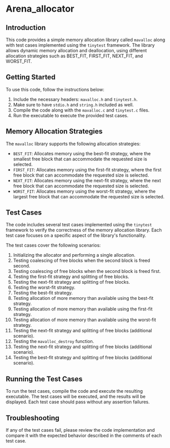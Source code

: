 # Arena_allocator

## Introduction

This code provides a simple memory allocation library called `mavalloc` along with test cases implemented using the `tinytest` framework. The library allows dynamic memory allocation and deallocation, using different allocation strategies such as BEST_FIT, FIRST_FIT, NEXT_FIT, and WORST_FIT.

## Getting Started

To use this code, follow the instructions below:

1. Include the necessary headers: `mavalloc.h` and `tinytest.h`.
2. Make sure to have `stdio.h` and `string.h` included as well.
3. Compile the code along with the `mavalloc.c` and `tinytest.c` files.
4. Run the executable to execute the provided test cases.

## Memory Allocation Strategies

The `mavalloc` library supports the following allocation strategies:

- `BEST_FIT`: Allocates memory using the best-fit strategy, where the smallest free block that can accommodate the requested size is selected.
- `FIRST_FIT`: Allocates memory using the first-fit strategy, where the first free block that can accommodate the requested size is selected.
- `NEXT_FIT`: Allocates memory using the next-fit strategy, where the next free block that can accommodate the requested size is selected.
- `WORST_FIT`: Allocates memory using the worst-fit strategy, where the largest free block that can accommodate the requested size is selected.

## Test Cases

The code includes several test cases implemented using the `tinytest` framework to verify the correctness of the memory allocation library. Each test case focuses on a specific aspect of the library's functionality.

The test cases cover the following scenarios:

1. Initializing the allocator and performing a single allocation.
2. Testing coalescing of free blocks when the second block is freed second.
3. Testing coalescing of free blocks when the second block is freed first.
4. Testing the first-fit strategy and splitting of free blocks.
5. Testing the next-fit strategy and splitting of free blocks.
6. Testing the worst-fit strategy.
7. Testing the best-fit strategy.
8. Testing allocation of more memory than available using the best-fit strategy.
9. Testing allocation of more memory than available using the first-fit strategy.
10. Testing allocation of more memory than available using the worst-fit strategy.
11. Testing the next-fit strategy and splitting of free blocks (additional scenario).
12. Testing the `mavalloc_destroy` function.
13. Testing the next-fit strategy and splitting of free blocks (additional scenario).
14. Testing the best-fit strategy and splitting of free blocks (additional scenario).

## Running the Test Cases

To run the test cases, compile the code and execute the resulting executable. The test cases will be executed, and the results will be displayed. Each test case should pass without any assertion failures.

## Troubleshooting

If any of the test cases fail, please review the code implementation and compare it with the expected behavior described in the comments of each test case.
